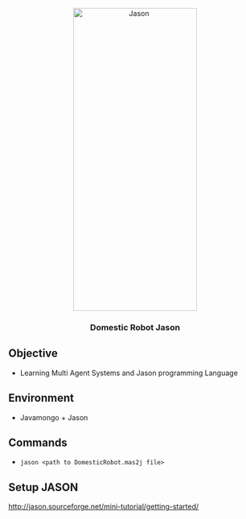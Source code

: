 <p align="center">
  <img  alt="Jason" height="603px" width="246px" src="http://jason.sourceforge.net/wp/wp-content/uploads/2013/06/logoBmini2.png">
</p>

<h3 align="center">Domestic Robot Jason</h3>

## Objective
- Learning Multi Agent Systems and Jason programming Language

## Environment
- Javamongo + Jason

## Commands
-  `jason <path to DomesticRobot.mas2j file>` 

## Setup JASON
http://jason.sourceforge.net/mini-tutorial/getting-started/
